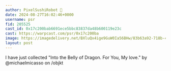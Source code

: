```yaml
---
author: PixelSushiRobot 💫
date: 2024-08-27T16:02:46+0000
username: psr
fid: 205525
cast_id: 0x17c200bab6691ece5bbc83837da48b600119e23c
cast: https://warpcast.com/psr/0x17c200ba
image: https://imagedelivery.net/BXluQx4ige9GuW0Ia56BHw/83b63a92-718b-4e5a-b04d-f17ba479d400/original
layout: post
---
```

I have just collected "Into the Belly of Dragon. For You, My love." by @michaelmicasso on /objkt  

<img src='https://imagedelivery.net/BXluQx4ige9GuW0Ia56BHw/83b63a92-718b-4e5a-b04d-f17ba479d400/original' alt='' referrerpolicy='no-referrer'/>